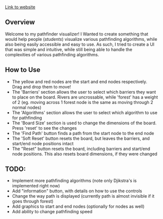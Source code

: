 [Link to website](https://matthewmywu.github.io/pathfinding/)

## Overview
Welcome to my pathfinder visualizer! I Wanted to create something that would help people (*students*) visualize various pathfinding algorithms, while also being easily accessible and easy to use. As such, I tried to create a UI that was simple and intuitive, while still being able to handle the complexities of various pathfinding algorithms.

## How to Use
* The yellow and red nodes are the start and end nodes respectively. Drag and drop them to move!
* The 'Barriers' section allows the user to select which barriers they want to place on the board. Rivers are uncrossable, while 'forest' has a weight of 2 (eg. moving across 1 forest node is the same as moving through 2 normal nodes)
* The 'Algorithms' section allows the user to select which algorithm to use for pathfinding
* The 'Board Size' section is used to change the dimensions of the board. Press 'reset' to see the changes
* The 'Find Path' button finds a path from the start node to the end node
* The 'Soft Reset' button resets the board, but leaves the barriers, and start/end node positions intact
* The "Reset" button resets the board, including barriers and start/end node positions. This also resets board dimensions, if they were changed

## TODO:
* Implement more pathfinding algorithms (note only Djikstra's is implemented right now)
* Add "information" button, with details on how to use the controls
* Change the way path is displayed (currently path is almost invisible if it goes through forest)
* Add graphics to start and end nodes (optionally for nodes as well)
* Add ability to change pathfinding speed
